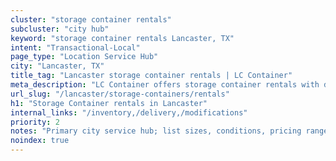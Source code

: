 ```yaml
---
cluster: "storage container rentals"
subcluster: "city hub"
keyword: "storage container rentals Lancaster, TX"
intent: "Transactional-Local"
page_type: "Location Service Hub"
city: "Lancaster, TX"
title_tag: "Lancaster storage container rentals | LC Container"
meta_description: "LC Container offers storage container rentals with delivery in Lancaster, TX. Local. Fast quotes. Since 2003."
url_slug: "/lancaster/storage-containers/rentals"
h1: "Storage Container rentals in Lancaster"
internal_links: "/inventory,/delivery,/modifications"
priority: 2
notes: "Primary city service hub; list sizes, conditions, pricing ranges, photos, testimonials."
noindex: true
---
```


<!-- TODO: Add unique city/inventory copy, images, and internal links here. -->
